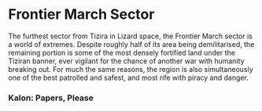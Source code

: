 # Frontier March Sector
The furthest sector from Tizira in Lizard space, the Frontier March sector is a world of extremes. Despite roughly half of its area being demilitarised, the remaining portion is some of the most densely fortified land under the Tiziran banner, ever vigilant for the chance of another war with humanity breaking out. For much the same reasons, the region is also simultaneously one of the best patrolled and safest, and most rife with piracy and danger.

### Kalon: Papers, Please
